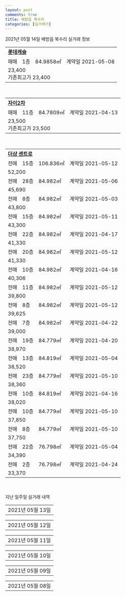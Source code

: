 ```yaml
---
layout: post
comments: true
title: 배방읍 북수리
categories: [실거래가]
---
```


2021년 05월 14일 배방읍 북수리 실거래 정보

<table>
  <tr>
    <td colspan="4" style="font-weight: bold;"><a href="https://search.naver.com/search.naver?query=롯데캐슬">롯데캐슬</a></td>
  </tr>
    
  <tr>
    <td>매매</td>
    <td>1층</td>
    <td>84.9858㎡</td>
    <td>계약일 2021-05-08</td>
  </tr>
  <tr>
    <td colspan="4">23,400<br>기존최고가 23,400</td>
  </tr>
    
</table>
<br>
<table>
  <tr>
    <td colspan="4" style="font-weight: bold;"><a href="https://search.naver.com/search.naver?query=자이2차">자이2차</a></td>
  </tr>
    
  <tr>
    <td>매매</td>
    <td>11층</td>
    <td>84.7809㎡</td>
    <td>계약일 2021-04-13</td>
  </tr>
  <tr>
    <td colspan="4">23,500<br>기존최고가 23,500</td>
  </tr>
    
</table>
<br>
<table>
  <tr>
    <td colspan="4" style="font-weight: bold;"><a href="https://search.naver.com/search.naver?query=더샵 센트로">더샵 센트로</a></td>
  </tr>
    
  <tr>
    <td>전매</td>
    <td>15층</td>
    <td>106.836㎡</td>
    <td>계약일 2021-05-12</td>
  </tr>
  <tr>
    <td colspan="4">52,200</td>
  </tr>
    
  <tr>
    <td>전매</td>
    <td>28층</td>
    <td>84.982㎡</td>
    <td>계약일 2021-05-06</td>
  </tr>
  <tr>
    <td colspan="4">45,690</td>
  </tr>
    
  <tr>
    <td>전매</td>
    <td>8층</td>
    <td>84.982㎡</td>
    <td>계약일 2021-05-03</td>
  </tr>
  <tr>
    <td colspan="4">43,800</td>
  </tr>
    
  <tr>
    <td>전매</td>
    <td>15층</td>
    <td>84.982㎡</td>
    <td>계약일 2021-05-11</td>
  </tr>
  <tr>
    <td colspan="4">43,300</td>
  </tr>
    
  <tr>
    <td>전매</td>
    <td>22층</td>
    <td>84.982㎡</td>
    <td>계약일 2021-04-17</td>
  </tr>
  <tr>
    <td colspan="4">41,330</td>
  </tr>
    
  <tr>
    <td>전매</td>
    <td>20층</td>
    <td>84.982㎡</td>
    <td>계약일 2021-05-12</td>
  </tr>
  <tr>
    <td colspan="4">41,330</td>
  </tr>
    
  <tr>
    <td>전매</td>
    <td>10층</td>
    <td>84.982㎡</td>
    <td>계약일 2021-04-16</td>
  </tr>
  <tr>
    <td colspan="4">40,306</td>
  </tr>
    
  <tr>
    <td>전매</td>
    <td>11층</td>
    <td>84.982㎡</td>
    <td>계약일 2021-05-12</td>
  </tr>
  <tr>
    <td colspan="4">39,800</td>
  </tr>
    
  <tr>
    <td>전매</td>
    <td>8층</td>
    <td>84.982㎡</td>
    <td>계약일 2021-05-12</td>
  </tr>
  <tr>
    <td colspan="4">39,625</td>
  </tr>
    
  <tr>
    <td>전매</td>
    <td>7층</td>
    <td>84.982㎡</td>
    <td>계약일 2021-04-22</td>
  </tr>
  <tr>
    <td colspan="4">39,000</td>
  </tr>
    
  <tr>
    <td>전매</td>
    <td>19층</td>
    <td>84.779㎡</td>
    <td>계약일 2021-04-20</td>
  </tr>
  <tr>
    <td colspan="4">38,970</td>
  </tr>
    
  <tr>
    <td>전매</td>
    <td>13층</td>
    <td>84.819㎡</td>
    <td>계약일 2021-05-04</td>
  </tr>
  <tr>
    <td colspan="4">38,520</td>
  </tr>
    
  <tr>
    <td>전매</td>
    <td>23층</td>
    <td>84.779㎡</td>
    <td>계약일 2021-05-10</td>
  </tr>
  <tr>
    <td colspan="4">38,360</td>
  </tr>
    
  <tr>
    <td>전매</td>
    <td>10층</td>
    <td>84.819㎡</td>
    <td>계약일 2021-04-16</td>
  </tr>
  <tr>
    <td colspan="4">38,020</td>
  </tr>
    
  <tr>
    <td>전매</td>
    <td>10층</td>
    <td>84.779㎡</td>
    <td>계약일 2021-05-10</td>
  </tr>
  <tr>
    <td colspan="4">37,850</td>
  </tr>
    
  <tr>
    <td>전매</td>
    <td>8층</td>
    <td>84.779㎡</td>
    <td>계약일 2021-05-10</td>
  </tr>
  <tr>
    <td colspan="4">37,750</td>
  </tr>
    
  <tr>
    <td>전매</td>
    <td>22층</td>
    <td>76.798㎡</td>
    <td>계약일 2021-05-04</td>
  </tr>
  <tr>
    <td colspan="4">34,390</td>
  </tr>
    
  <tr>
    <td>전매</td>
    <td>2층</td>
    <td>76.798㎡</td>
    <td>계약일 2021-04-24</td>
  </tr>
  <tr>
    <td colspan="4">33,370</td>
  </tr>
    
</table>
    
<div style="margin-top: 50px; margin-bottom: 13px">지난 일주일 실거래 내역</div>

  <table style="width: 100%; margin-bottom: 1px">
      <tr class="header">
        <td>2021년 05월 13일</td>
      </tr>
      <tr class="child" style="display: none">
        <td>
            
        <table>
          <tr>
            <td colspan="4" style="font-weight: bold;"><a href="https://search.naver.com/search.naver?query=자이2차">자이2차</a></td>
          </tr>

          <tr>
            <td>전세</td>
            <td>15층</td>
            <td>84.8852㎡</td>
            <td>계약일 2021-05-12</td>
          </tr>
          <tr>
            <td colspan="4">16,000</td>
          </tr>
    
        </table>
        <table style="margin-top: 5px">
          <tr>
            <td colspan="4" style="font-weight: bold;"><a href="https://search.naver.com/search.naver?query=더샵 센트로">더샵 센트로</a></td>
          </tr>
    
          <tr>
            <td>전매</td>
            <td>21층</td>
            <td>84.819㎡</td>
            <td>계약일 2021-04-23</td>
          </tr>
          <tr>
            <td colspan="4">47,551</td>
          </tr>
    
          <tr>
            <td>전매</td>
            <td>20층</td>
            <td>84.819㎡</td>
            <td>계약일 2021-04-26</td>
          </tr>
          <tr>
            <td colspan="4">47,221</td>
          </tr>
    
          <tr>
            <td>전매</td>
            <td>16층</td>
            <td>84.779㎡</td>
            <td>계약일 2021-04-28</td>
          </tr>
          <tr>
            <td colspan="4">44,569</td>
          </tr>
    
          <tr>
            <td>전매</td>
            <td>14층</td>
            <td>84.779㎡</td>
            <td>계약일 2021-04-29</td>
          </tr>
          <tr>
            <td colspan="4">43,350</td>
          </tr>
    
          <tr>
            <td>전매</td>
            <td>12층</td>
            <td>84.779㎡</td>
            <td>계약일 2021-04-12</td>
          </tr>
          <tr>
            <td colspan="4">42,850</td>
          </tr>
    
          <tr>
            <td>전매</td>
            <td>15층</td>
            <td>84.982㎡</td>
            <td>계약일 2021-04-29</td>
          </tr>
          <tr>
            <td colspan="4">39,800</td>
          </tr>
    
          <tr>
            <td>전매</td>
            <td>3층</td>
            <td>84.819㎡</td>
            <td>계약일 2021-04-26</td>
          </tr>
          <tr>
            <td colspan="4">39,490</td>
          </tr>
    
          <tr>
            <td>전매</td>
            <td>19층</td>
            <td>84.819㎡</td>
            <td>계약일 2021-04-23</td>
          </tr>
          <tr>
            <td colspan="4">39,030</td>
          </tr>
    
          <tr>
            <td>전매</td>
            <td>13층</td>
            <td>76.798㎡</td>
            <td>계약일 2021-05-01</td>
          </tr>
          <tr>
            <td colspan="4">37,430</td>
          </tr>
    
          <tr>
            <td>전매</td>
            <td>18층</td>
            <td>76.903㎡</td>
            <td>계약일 2021-04-14</td>
          </tr>
          <tr>
            <td colspan="4">35,780</td>
          </tr>
    
        </table>
    
        </td>
      </tr>
  </table>
    
  <table style="width: 100%; margin-bottom: 1px">
      <tr class="header">
        <td>2021년 05월 12일</td>
      </tr>
      <tr class="child" style="display: none">
        <td>
            
        <table>
          <tr>
            <td colspan="4" style="font-weight: bold;"><a href="https://search.naver.com/search.naver?query=롯데캐슬">롯데캐슬</a></td>
          </tr>

          <tr>
            <td>매매</td>
            <td>9층</td>
            <td>59.6794㎡</td>
            <td>계약일 2021-05-10</td>
          </tr>
          <tr>
            <td colspan="4">19,800<br>기존최고가 19,800</td>
          </tr>
    
        </table>
        <table style="margin-top: 5px">
          <tr>
            <td colspan="4" style="font-weight: bold;"><a href="https://search.naver.com/search.naver?query=더샵 센트로">더샵 센트로</a></td>
          </tr>
    
          <tr>
            <td>전매</td>
            <td>14층</td>
            <td>84.982㎡</td>
            <td>계약일 2021-04-17</td>
          </tr>
          <tr>
            <td colspan="4">44,800</td>
          </tr>
    
          <tr>
            <td>전매</td>
            <td>19층</td>
            <td>84.982㎡</td>
            <td>계약일 2021-04-17</td>
          </tr>
          <tr>
            <td colspan="4">41,331</td>
          </tr>
    
          <tr>
            <td>전매</td>
            <td>11층</td>
            <td>84.982㎡</td>
            <td>계약일 2021-04-30</td>
          </tr>
          <tr>
            <td colspan="4">40,800</td>
          </tr>
    
          <tr>
            <td>전매</td>
            <td>26층</td>
            <td>84.779㎡</td>
            <td>계약일 2021-04-19</td>
          </tr>
          <tr>
            <td colspan="4">40,710</td>
          </tr>
    
          <tr>
            <td>전매</td>
            <td>22층</td>
            <td>84.819㎡</td>
            <td>계약일 2021-04-17</td>
          </tr>
          <tr>
            <td colspan="4">40,030</td>
          </tr>
    
          <tr>
            <td>전매</td>
            <td>17층</td>
            <td>84.779㎡</td>
            <td>계약일 2021-04-12</td>
          </tr>
          <tr>
            <td colspan="4">38,360</td>
          </tr>
    
          <tr>
            <td>전매</td>
            <td>21층</td>
            <td>76.798㎡</td>
            <td>계약일 2021-05-09</td>
          </tr>
          <tr>
            <td colspan="4">35,390</td>
          </tr>
    
        </table>
    
        </td>
      </tr>
  </table>
    
  <table style="width: 100%; margin-bottom: 1px">
      <tr class="header">
        <td>2021년 05월 11일</td>
      </tr>
      <tr class="child" style="display: none">
        <td>
            
        <table>
          <tr>
            <td colspan="4" style="font-weight: bold;"><a href="https://search.naver.com/search.naver?query=금호어울림(1차)">금호어울림(1차)</a></td>
          </tr>

          <tr>
            <td>전세</td>
            <td>14층</td>
            <td>84.9961㎡</td>
            <td>계약일 2021-05-10</td>
          </tr>
          <tr>
            <td colspan="4">14,000<br>기존최고가 None</td>
          </tr>
    
        </table>
        <table style="margin-top: 5px">
          <tr>
            <td colspan="4" style="font-weight: bold;"><a href="https://search.naver.com/search.naver?query=더샵 센트로">더샵 센트로</a></td>
          </tr>
    
          <tr>
            <td>전매</td>
            <td>12층</td>
            <td>84.982㎡</td>
            <td>계약일 2021-04-16</td>
          </tr>
          <tr>
            <td colspan="4">44,911</td>
          </tr>
    
          <tr>
            <td>전매</td>
            <td>23층</td>
            <td>84.982㎡</td>
            <td>계약일 2021-04-30</td>
          </tr>
          <tr>
            <td colspan="4">44,848</td>
          </tr>
    
          <tr>
            <td>전매</td>
            <td>14층</td>
            <td>84.982㎡</td>
            <td>계약일 2021-04-23</td>
          </tr>
          <tr>
            <td colspan="4">42,300</td>
          </tr>
    
          <tr>
            <td>전매</td>
            <td>20층</td>
            <td>84.982㎡</td>
            <td>계약일 2021-04-26</td>
          </tr>
          <tr>
            <td colspan="4">40,030</td>
          </tr>
    
          <tr>
            <td>전매</td>
            <td>21층</td>
            <td>84.819㎡</td>
            <td>계약일 2021-04-16</td>
          </tr>
          <tr>
            <td colspan="4">39,135</td>
          </tr>
    
          <tr>
            <td>전매</td>
            <td>7층</td>
            <td>84.819㎡</td>
            <td>계약일 2021-05-07</td>
          </tr>
          <tr>
            <td colspan="4">38,020</td>
          </tr>
    
          <tr>
            <td>전매</td>
            <td>15층</td>
            <td>84.779㎡</td>
            <td>계약일 2021-05-10</td>
          </tr>
          <tr>
            <td colspan="4">37,568</td>
          </tr>
    
        </table>
    
        </td>
      </tr>
  </table>
    
  <table style="width: 100%; margin-bottom: 1px">
      <tr class="header">
        <td>2021년 05월 10일</td>
      </tr>
      <tr class="child" style="display: none">
        <td>
            
        <table>
          <tr>
            <td colspan="4" style="font-weight: bold;"><a href="https://search.naver.com/search.naver?query=더샵 센트로">더샵 센트로</a></td>
          </tr>

          <tr>
            <td>전매</td>
            <td>22층</td>
            <td>84.819㎡</td>
            <td>계약일 2021-05-03</td>
          </tr>
          <tr>
            <td colspan="4">41,695</td>
          </tr>
    
        </table>
    
        </td>
      </tr>
  </table>
    
  <table style="width: 100%; margin-bottom: 1px">
      <tr class="header">
        <td>2021년 05월 09일</td>
      </tr>
      <tr class="child" style="display: none">
        <td>
            
        <table>
          <tr>
            <td colspan="4" style="font-weight: bold;"><a href="https://search.naver.com/search.naver?query=금호어울림(1차)">금호어울림(1차)</a></td>
          </tr>

          <tr>
            <td>매매</td>
            <td>14층</td>
            <td>84.9961㎡</td>
            <td>계약일 2021-04-27</td>
          </tr>
          <tr>
            <td colspan="4">18,000<br>기존최고가 18,000</td>
          </tr>
    
        </table>
    
        </td>
      </tr>
  </table>
    
  <table style="width: 100%; margin-bottom: 1px">
      <tr class="header">
        <td>2021년 05월 08일</td>
      </tr>
      <tr class="child" style="display: none">
        <td>
            
        <table>
          <tr>
            <td colspan="4" style="font-weight: bold;"><a href="https://search.naver.com/search.naver?query=실거래정보없음">실거래정보없음</a></td>
          </tr>

        </table>
    
        </td>
      </tr>
  </table>
    

